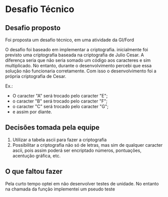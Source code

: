 # Desafio Técnico

## Desafio proposto

Foi proposta um desafio técnico, em uma atividade da GI/Ford

O desafio foi baseado em implementar a criptografia. inicialmente foi previsto uma criptografia baseada na criptografia de Julio Cesar. A diferença seria que não seria somado um código aos caracteres e sim multiplicado. No entanto, durante o desenvolvimento percebi que essa solução não funcionaria corretamente. Com isso o desenvolvimento foi a própria criptografia de Cesar.


Ex.:
- O caracter "A" será trocado pelo caracter "E";
- o caracter "B" será trocado pelo caracter "F";
- o caracter "C" será trocado pelo caracter "G";
- e assim por diante.

## Decisões tomada pela equipe

1. Utilizar a tabela ascii para fazer a criptografia
2. Possibilitar a criptografia não só de letras, mas sim de qualquer caracter ascii, pois assim poderá ser encriptado números, pontuações, acentução gráfica, etc.

## O que faltou fazer

Pela curto tempo optei em não desenvolver testes de unidade. No entanto na chamada da função implementei um pseudo teste